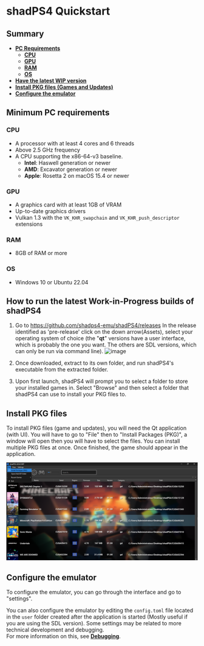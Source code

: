 <!--
SPDX-FileCopyrightText: 2024 shadPS4 Emulator Project
SPDX-License-Identifier: GPL-2.0-or-later
-->

# shadPS4 Quickstart

## Summary

- [**PC Requirements**](#minimum-pc-requirements)
   - [**CPU**](#cpu)
   - [**GPU**](#gpu)
   - [**RAM**](#ram)
   - [**OS**](#os)
- [**Have the latest WIP version**](#how-to-run-the-latest-work-in-progress-builds-of-shadps4)
- [**Install PKG files (Games and Updates)**](#install-pkg-files)
- [**Configure the emulator**](#configure-the-emulator)

## Minimum PC requirements

### CPU

- A processor with at least 4 cores and 6 threads
- Above 2.5 GHz frequency
- A CPU supporting the x86-64-v3 baseline.
  - **Intel**: Haswell generation or newer
  - **AMD**: Excavator generation or newer
  - **Apple**: Rosetta 2 on macOS 15.4 or newer

### GPU

- A graphics card with at least 1GB of VRAM
- Up-to-date graphics drivers
- Vulkan 1.3 with the `VK_KHR_swapchain` and `VK_KHR_push_descriptor` extensions

### RAM

- 8GB of RAM or more

### OS

- Windows 10 or Ubuntu 22.04

## How to run the latest Work-in-Progress builds of shadPS4

1. Go to <https://github.com/shadps4-emu/shadPS4/releases> In the release identified as 'pre-release' click on the down arrow(Assets), select your operating system of choice (the "**qt**" versions have a user interface, which is probably the one you want. The others are SDL versions, which can only be run via command line).
![image](https://github.com/user-attachments/assets/af520c77-797c-41a0-8f67-d87f5de3e3df)

2. Once downloaded, extract to its own folder, and run shadPS4's executable from the extracted folder.

3. Upon first launch, shadPS4 will prompt you to select a folder to store your installed games in. Select "Browse" and then select a folder that shadPS4 can use to install your PKG files to.

## Install PKG files

To install PKG files (game and updates), you will need the Qt application (with UI). You will have to go to "File" then to "Install Packages (PKG)", a window will open then you will have to select the files. You can install multiple PKG files at once. Once finished, the game should appear in the application.

<img src="https://github.com/shadps4-emu/shadPS4/blob/main/documents/Quickstart/2.png" width="800">

## Configure the emulator

To configure the emulator, you can go through the interface and go to "settings".

You can also configure the emulator by editing the `config.toml` file located in the `user` folder created after the application is started (Mostly useful if you are using the SDL version).
Some settings may be related to more technical development and debugging.\
For more information on this, see [**Debugging**](https://github.com/shadps4-emu/shadPS4/blob/main/documents/Debugging/Debugging.md#configuration).

